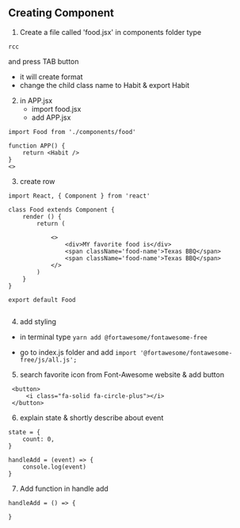## Creating Component

1. Create a file called 'food.jsx' in components folder
type
```
rcc 
```
and press TAB button
- it will create format
- change the child class name to Habit & export Habit

2. in APP.jsx
    - import food.jsx
    - add APP.jsx
```
import Food from './components/food'

function APP() {
    return <Habit />
}
<>
```
3. create row
```
import React, { Component } from 'react'

class Food extends Component {
    render () {
        return (

            <>
                <div>MY favorite food is</div>
                <span className='food-name'>Texas BBQ</span>
                <span className='food-name'>Texas BBQ</span>
            </>
        )
    }
}

export default Food


```
4. add styling
- in terminal type
`yarn add @fortawesome/fontawesome-free`

- go to index.js folder and add
`import '@fortawesome/fontawesome-free/js/all.js';`

5. search favorite icon from Font-Awesome website & add button
```
 <button>
     <i class="fa-solid fa-circle-plus"></i>
 </button>
```

6. explain state & shortly describe about event

```
state = {
    count: 0,
}

handleAdd = (event) => {
    console.log(event)
}
```

7. Add function in handle add

```
handleAdd = () => {
    
}

```
